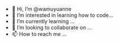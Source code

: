 - 👋 Hi, I’m @wamuyuanne
- 👀 I’m interested in learning how to code...
- 🌱 I’m currently learning ...
- 💞️ I’m looking to collaborate on ...
- 📫 How to reach me ...

<!---
wamuyuanne/wamuyuanne is a ✨ special ✨ repository because its `README.md` (this file) appears on your GitHub profile.
You can click the Preview link to take a look at your changes.
--->
